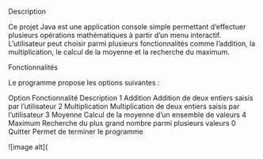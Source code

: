 Description

Ce projet Java est une application console simple permettant d’effectuer plusieurs opérations mathématiques à partir d’un menu interactif.
L’utilisateur peut choisir parmi plusieurs fonctionnalités comme l’addition, la multiplication, le calcul de la moyenne et la recherche du maximum.

Fonctionnalités

Le programme propose les options suivantes :

Option	Fonctionnalité	Description
1	Addition	Addition de deux entiers saisis par l’utilisateur
2	Multiplication	Multiplication de deux entiers saisis par l’utilisateur
3	Moyenne	Calcul de la moyenne d’un ensemble de valeurs
4	Maximum	Recherche du plus grand nombre parmi plusieurs valeurs
0	Quitter	Permet de terminer le programme

![image alt](

